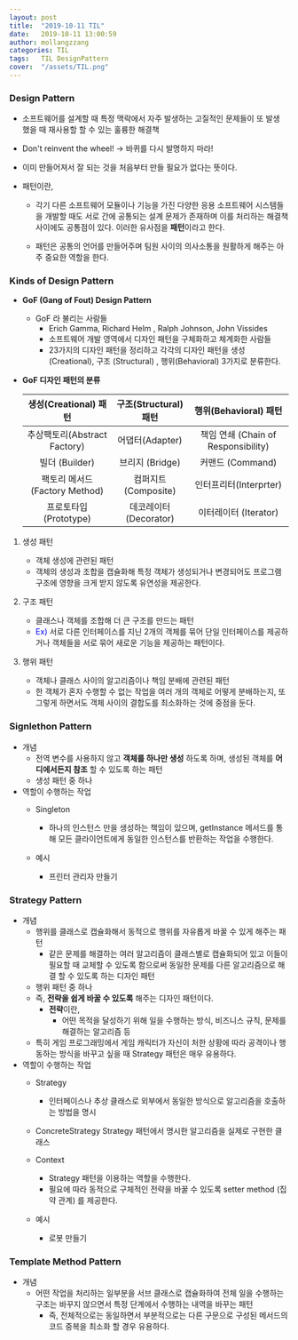 ```yaml
---
layout: post
title:  "2019-10-11 TIL"
date:   2019-10-11 13:00:59
author: mollangzzang
categories: TIL
tags:	TIL DesignPattern
cover:  "/assets/TIL.png"
---
```


### Design Pattern

- 소프트웨어를 설계할 때 특정 맥락에서 자주 발생하는 고질적인 문제들이 또 발생 했을 때 재사용할 할 수 있는 훌륭한 해결책

- Don't reinvent the wheel! -> 바퀴를 다시 발명하지 마라!

- 이미 만들어져서 잘 되는 것을 처음부터 만들 필요가 없다는 뜻이다.

- 패턴이란,
    - 각기 다른 소프트웨어 모듈이나 기능을 가진 다양한 응용 소프트웨어 시스템들을 개발할 때도 서로 간에 공통되는 설계 문제가 존재하며 이를 처리하는 해결책 사이에도 공통점이 있다. 이러한 유사점을 **패턴**이라고 한다.

    - 패턴은 공통의 언어를 만들어주며 팀원 사이의 의사소통을 원활하게 해주는 아주 중요한 역할을 한다.

### Kinds of Design Pattern 

- **GoF (Gang of Fout) Design Pattern**
    - GoF 라 불리는 사람들
        - Erich Gamma, Richard Helm , Ralph Johnson, John Vissides
        - 소프트웨어 개발 영역에서 디자인 패턴을 구체화하고 체계화한 사람들
        - 23가지의 디자인 패턴을 정리하고 각각의 디자인 패턴을 생성 (Creational), 구조 (Structural) , 행위(Behavioral) 3가지로 분류한다.

- **GoF 디자인 패턴의 분류**

    |생성(Creational) 패턴|구조(Structural)패턴|행위(Behavioral) 패턴|
    |:---:|:---:|:---:|
    |추상팩토리(Abstract Factory)|어댑터(Adapter)|책임 연쇄 (Chain of Responsibility)|
    |빌더 (Builder)|브리지 (Bridge)|커맨드 (Command)|
    |팩토리 메서드 (Factory Method)|컴퍼지트 (Composite)|인터프리터(Interprter)|
    |프로토타입 (Prototype)|데코레이터 (Decorator)|이터레이터 (Iterator)|

1. 생성 패턴
    - 객체 생성에 관련된 패턴
    - 객체의 생성과 조합을 캡슐화해 특정 객체가 생성되거나 변경되어도 프로그램 구조에 영향을 크게 받지 않도록 유연성을 제공한다.

2. 구조 패턴
    - 클래스나 객체를 조합해 더 큰 구조를 만드는 패턴
    - <span style="color:blue">Ex)</span> 서로 다른 인터페이스를 지닌 2개의 객체를 묶어 단일 인터페이스를 제공하거나 객체들을 서로 묶어 새로운 기능을 제공하는 패턴이다.

3. 행위 패턴
    - 객체나 클래스 사이의 알고리즘이나 책임 분배에 관련된 패턴
    - 한 객체가 혼자 수행할 수 없는 작업을 여러 개의 객체로 어떻게 분배하는지, 또 그렇게 하면서도 객체 사이의 결합도를 최소화하는 것에 중점을 둔다.

### Signlethon Pattern

- 개념
    - 전역 변수를 사용하지 않고 **객체를 하나만 생성** 하도록 하며, 생성된 객체를 **어디에서든지 참조** 할 수 있도록 하는 패턴
    - 생성 패턴 중 하나
- 역할이 수행하는 작업
    - Singleton
        - 하나의 인스턴스 만을 생성하는 책임이 있으며, getInstance 메서드를 통해 모든 클라이언트에게 동일한 인스턴스를 반환하는 작업을 수행한다.

    - 예시
        - 프린터 관리자 만들기

### Strategy Pattern

- 개념
    - 행위를 클래스로 캡슐화해서 동적으로 행위를 자유롭게 바꿀 수 있게 해주는 패턴
        - 같은 문제를 해결하는 여러 알고리즘이 클래스별로 캡슐화되어 있고 이들이 필요할 때 교체할 수 있도록 함으로써 동일한 문제를 다른 알고리즘으로 해결 할 수 있도록 하는 디자인 패턴
    - 행위 패턴 중 하나
    - 즉, **전략을 쉽게 바꿀 수 있도록** 해주는 디자인 패턴이다.
        - **전략**이란,
            - 어떤 목적을 달성하기 위해 일을 수행하는 방식, 비즈니스 규칙, 문제를 해결하는 알고리즘 등
    - 특히 게임 프로그래밍에서 게임 캐릭터가 자신이 처한 상황에 따라 공격이나 행동하는 방식을 바꾸고 싶을 때 Strategy 패턴은 매우 유용하다.
- 역할이 수행하는 작업
    - Strategy
        - 인터페이스나 추상 클래스로 외부에서 동일한 방식으로 알고리즘을 호출하는 방법을 명시
    - ConcreteStrategy
        Strategy 패턴에서 명시한 알고리즘을 실제로 구현한 클래스
    - Context
        - Strategy 패턴을 이용하는 역할을 수행한다.
        - 필요에 따라 동적으로 구체적인 전략을 바꿀 수 있도록 setter method (집약 관계) 를 제공한다.

    - 예시
        - 로봇 만들기

### Template Method Pattern

- 개념
    - 어떤 작업을 처리하는 일부분을 서브 클래스로 캡슐화하여 전체 일을 수행하는 구조는 바꾸지 않으면서 특정 단계에서 수행하는 내역을 바꾸는 패턴
        - 즉, 전체적으로는 동일하면서 부분적으로는 다른 구문으로 구성된 메서드의 코드 중복을 최소화 할 경우 유용하다.